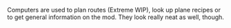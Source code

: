 Computers are used to plan routes (Extreme WIP), look up plane recipes or to get general information on the mod. They look really neat as well, though.
